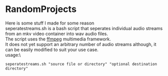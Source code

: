 # RandomProjects
Here is some stuff I made for some reason\
seperatestreams.sh is a bash script that seperates individual audio streams from an mkv video container into wav audio files.\
The script uses the [ffmpeg](https://ffmpeg.org/) multimedia framework.\
It does not yet support an arbitrary number of audio streams although, it can be easily modified to suit your use case.\
usage:\
```
seperatestreams.sh "source file or directory" "optional destination directory"
```
